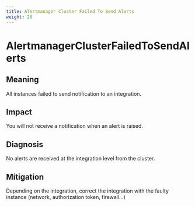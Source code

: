 ```yaml
---
title: Alertmanager Cluster Failed To Send Alerts
weight: 20
---
```


# AlertmanagerClusterFailedToSendAlerts

## Meaning

All instances failed to send notification to an integration. 

## Impact

You will not receive a notification when an alert is raised.

## Diagnosis

No alerts are received at the integration level from the cluster. 

## Mitigation

Depending on the integration, correct the integration with the faulty instance (network, authorization token, firewall...)
